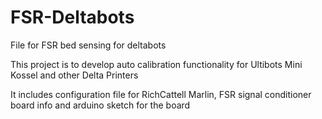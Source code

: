 FSR-Deltabots
=============

File for FSR bed sensing for deltabots

This project is to develop auto calibration functionality for Ultibots Mini Kossel and other Delta Printers

It includes configuration file for RichCattell Marlin, FSR signal conditioner board info and arduino sketch for the board

